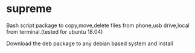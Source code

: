 # supreme
Bash script package to copy,move,delete files from phone,usb drive,local from terminal.(tested for ubuntu 18.04)

Download the deb package to any debian based system and install

